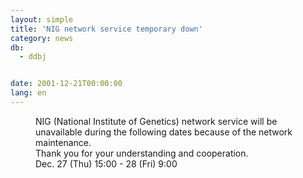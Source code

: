 ```yaml
---
layout: simple
title: 'NIG network service temporary down'
category: news
db:
  - ddbj


date: 2001-12-21T00:00:00
lang: en
---
```


<dd>NIG (National Institute of Genetics) network service will be unavailable during the following dates because of the network maintenance.<br>
<dd>Thank you for your understanding and cooperation.<br>
<dd>Dec. 27 (Thu) 15:00 - 28 (Fri) 9:00</dd>
</dd>
</dd>
